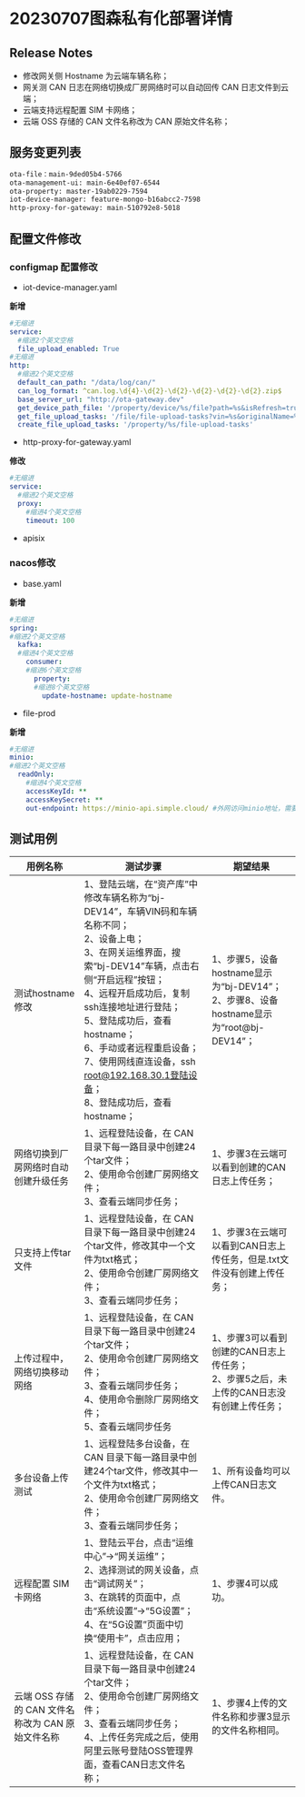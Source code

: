  #  20230707图森私有化部署详情



## Release Notes

- 修改网关侧 Hostname 为云端车辆名称；
- 网关测 CAN 日志在网络切换成厂房网络时可以自动回传 CAN 日志文件到云端；
- 云端支持远程配置 SIM 卡网络；
- 云端 OSS 存储的 CAN 文件名称改为 CAN 原始文件名称；

## 服务变更列表

```html
ota-file：main-9ded05b4-5766
ota-management-ui: main-6e40ef07-6544
ota-property: master-19ab0229-7594
iot-device-manager: feature-mongo-b16abcc2-7598
http-proxy-for-gateway: main-510792e8-5018
```

## 配置文件修改

### configmap 配置修改

* iot-device-manager.yaml

**新增**

```yaml
#无缩进
service:
  #缩进2个英文空格
  file_upload_enabled: True
#无缩进
http:
  #缩进2个英文空格
  default_can_path: "/data/log/can/"
  can_log_format: ^can.log.\d{4}-\d{2}-\d{2}-\d{2}-\d{2}-\d{2}.zip$
  base_server_url: "http://ota-gateway.dev"
  get_device_path_file: '/property/device/%s/file?path=%s&isRefresh=true&logType=CAN 日志'
  get_file_upload_tasks: '/file/file-upload-tasks?vin=%s&originalName=%s&logType=CAN 日志&status=success,fail'
  create_file_upload_tasks: '/property/%s/file-upload-tasks'

```

* http-proxy-for-gateway.yaml

**修改**

```yaml
#无缩进
service:
  #缩进2个英文空格
  proxy:
    #缩进4个英文空格
    timeout: 100
```

* apisix



### nacos修改

* base.yaml

**新增**

```yaml
#无缩进
spring:
#缩进2个英文空格
  kafka:
  #缩进4个英文空格
    consumer:
    #缩进6个英文空格
      property:
      #缩进8个英文空格
        update-hostname: update-hostname
```

* file-prod

**新增**

```yaml
#无缩进
minio:
#缩进2个英文空格
  readOnly:
    #缩进4个英文空格
    accessKeyId: **
    accessKeySecret: **
    out-endpoint: https://minio-api.simple.cloud/ #外网访问minio地址，需要根据实际修改
```



## 测试用例

| 用例名称                                          | 测试步骤                                                     | 期望结果                                                     |
| ------------------------------------------------- | ------------------------------------------------------------ | ------------------------------------------------------------ |
| 测试hostname修改                                  | 1、登陆云端，在“资产库”中修改车辆名称为“bj-DEV14”，车辆VIN码和车辆名称不同；     <br />2、设备上电；     <br />3、在网关运维界面，搜索“bj-DEV14”车辆，点击右侧“开启远程”按钮；     <br />4、远程开启成功后，复制ssh连接地址进行登陆；     <br />5、登陆成功后，查看hostname；     <br />6、手动或者远程重启设备；    <br /> 7、使用网线直连设备，ssh root@192.168.30.1登陆设备；    <br /> 8、登陆成功后，查看hostname； | 1、步骤5，设备hostname显示为“bj-DEV14”；     <br />2、步骤8、设备hostname显示为“root@bj-DEV14”； |
| 网络切换到厂房网络时自动创建升级任务              | 1、远程登陆设备，在  CAN 目录下每一路目录中创建24个tar文件；     <br />2、使用命令创建厂房网络文件；     <br />3、查看云端同步任务； | 1、步骤3在云端可以看到创建的CAN日志上传任务；                |
| 只支持上传tar文件                                 | 1、远程登陆设备，在  CAN 目录下每一路目录中创建24个tar文件，修改其中一个文件为txt格式；     <br />2、使用命令创建厂房网络文件；     <br />3、查看云端同步任务； | 1、步骤3在云端可以看到CAN日志上传任务，但是.txt文件没有创建上传任务； |
| 上传过程中，网络切换移动网络                      | 1、远程登陆设备，在  CAN 目录下每一路目录中创建24个tar文件；     <br />2、使用命令创建厂房网络文件；     <br />3、查看云端同步任务；     <br />4、使用命令删除厂房网络文件；     <br />5、查看云端同步任务 | 1、步骤3可以看到创建的CAN日志上传任务；<br />2、步骤5之后，未上传的CAN日志没有创建上传任务； |
| 多台设备上传测试                                  | 1、远程登陆多台设备，在  CAN 目录下每一路目录中创建24个tar文件，修改其中一个文件为txt格式；     <br />2、使用命令创建厂房网络文件；    <br />3、查看云端同步任务； | 1、所有设备均可以上传CAN日志文件。                           |
| 远程配置 SIM 卡网络                               | 1、登陆云平台，点击“运维中心”->“网关运维”；<br />2、选择测试的网关设备，点击“调试网关”；<br />3、在跳转的页面中，点击“系统设置”->“5G设置”；<br />4、在“5G设置”页面中切换“使用卡”，点击应用；<br /> | 1、步骤4可以成功。                                           |
| 云端 OSS 存储的 CAN 文件名称改为 CAN 原始文件名称 | 1、远程登陆设备，在  CAN 目录下每一路目录中创建24个tar文件；     <br />2、使用命令创建厂房网络文件；     <br />3、查看云端同步任务；<br />4、上传任务完成之后，使用阿里云账号登陆OSS管理界面，查看CAN日志文件名称； | 1、步骤4上传的文件名称和步骤3显示的文件名称相同。            |
